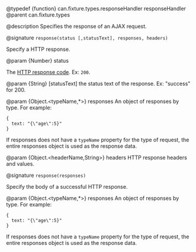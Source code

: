 @typedef {function} can.fixture.types.responseHandler responseHandler
@parent can.fixture.types

@description Specifies the response of an AJAX request.

@signature `response(status [,statusText], responses, headers)`

Specify a HTTP response.

@param {Number} status

The [HTTP response code](http://www.w3.org/Protocols/rfc2616/rfc2616-sec10.html). Ex: `200`.

@param {String} [statusText] the status text of the response. Ex: "success"
for 200.

@param {Object.<typeName,*>} responses An object of responses by type.  For example:

    {
      text: "{\"age\":5}"
    }

If responses does not have a `typeName` property for the type of request, the
entire responses object is used as the response data. 

@param {Object.<headerName,String>} headers HTTP response headers and values.

@signature `response(responses)`

Specify the body of a successful HTTP response.


@param {Object.<typeName,*>} responses An object of responses by type.  For example:

    {
      text: "{\"age\":5}"
    }

If responses does not have a `typeName` property for the type of request, the
entire responses object is used as the response data. 

